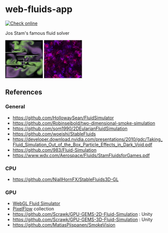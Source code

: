 # web-fluids-app

[![Check online](https://img.shields.io/badge/Check-online-orange.svg)](https://eliasku.github.io/web-fluids-app/)

Jos Stam's famous fluid solver

![cpu](cpu.gif)
![gpu](gpu.gif)

## References

### General
- https://github.com/HollowaySean/FluidSimulator
- https://github.com/Robinseibold/two-dimensional-smoke-simulation
- https://github.com/som1990/2DEularianFluidSimulation
- https://github.com/woeishi/StableFluids
- https://developer.download.nvidia.com/presentations/2010/gdc/Taking_Fluid_Simulation_Out_of_the_Box_Particle_Effects_in_Dark_Void.pdf
- https://github.com/983/Fluid-Simulation
- https://www.wdv.com/Aerospace/Fluids/StamFluidsforGames.pdf


### CPU
- https://github.com/NiallHornFX/StableFluids3D-GL

### GPU

- [WebGL Fluid Simulator](https://github.com/PavelDoGreat/WebGL-Fluid-Simulation)
- [PixelFlow](https://github.com/diwi/PixelFlow) collection
- https://github.com/Scrawk/GPU-GEMS-2D-Fluid-Simulation : Unity
- https://github.com/Scrawk/GPU-GEMS-3D-Fluid-Simulation : Unity
- https://github.com/MatiasPiispanen/SmokeVision
